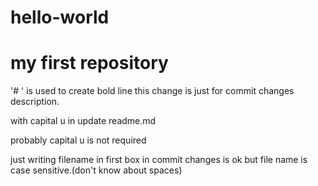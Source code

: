 # hello-world
# my first repository
'# ' is used to create bold line
this change is just for commit changes description.

with capital u in update readme.md

probably capital u is not required

just writing filename in first box in commit changes is ok but file name is case sensitive.(don't know about spaces)

